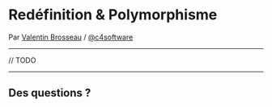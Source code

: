 # Redéfinition & Polymorphisme

Par [Valentin Brosseau](https://github.com/c4software) / [@c4software](http://twitter.com/c4software)

---

// TODO

---

## Des questions ?
